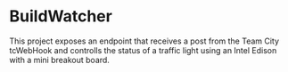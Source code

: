 # BuildWatcher

This project exposes an endpoint that receives a post from the Team City tcWebHook and controlls the status of a traffic light using an Intel Edison with a mini breakout board.
